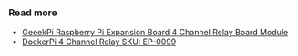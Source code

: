 

### Read more
* [GeeekPi Raspberry Pi Expansion Board 4 Channel Relay Board Module](https://www.amazon.com/gp/product/B07Q2P9D7K/ref=ppx_yo_dt_b_asin_title_o00_s00?ie=UTF8&psc=1)
* [DockerPi 4 Channel Relay SKU: EP-0099](https://wiki.52pi.com/index.php/DockerPi_4_Channel_Relay_SKU:_EP-0099 )
